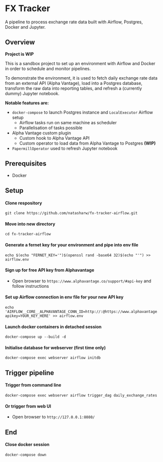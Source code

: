 # FX Tracker

A pipeline to process exchange rate data built with Airflow, Postgres, Docker and Jupyter.

## Overview
<b>Project is WIP</b>

This is a sandbox project to set up an environment with Airflow and Docker in order to schedule and monitor pipelines.

To demonstrate the environment, it is used to fetch daily exchange rate data from an external API (Alpha Vantage), load into a Postgres database, transform the raw data into reporting tables, and refresh a (currently dummy) Jupyter notebook.

<b>Notable features are:</b>
* `docker-compose` to launch Postgres instance and `LocalExecutor` Airflow setup
   * Airflow tasks run on same machine as scheduler
   * Parallelisation of tasks possible
* Alpha Vantage custom plugin
  * Custom hook to Alpha Vantage API
  * Custom operator to load data from Alpha Vantage to Postgres <b>(WIP)</b>
* `PapermillOperator` used to refresh Jupyter notebook

## Prerequisites
* Docker

## Setup

#### Clone respository
```
git clone https://github.com/natasharw/fx-tracker-airflow.git
```

#### Move into new directory
```
cd fx-tracker-airflow
```

#### Generate a fernet key for your environment and pipe into env file
```
echo $(echo "FERNET_KEY='")$(openssl rand -base64 32)$(echo "'") >> airflow.env
```
#### Sign up for free API key from Alphavantage
* Open browser to `https://www.alphavantage.co/support/#api-key` and follow instructions


#### Set up Airflow connection in env file for your new API key
```
echo 'AIRFLOW__CORE__ALPHAVANTAGE_CONN_ID=http://:@https://www.alphavantage.co/query:/?apikey=YOUR_KEY_HERE' >> airflow.env
```
#### Launch docker containers in detached session
```
docker-compose up --build -d
```

#### Initialise database for webserver (first time only)
```
docker-compose exec webserver airflow initdb
```



## Trigger pipeline
#### Trigger from command line
```
docker-compose exec webserver airflow trigger_dag daily_exchange_rates
```
#### Or trigger from web UI
* Open browser to `http://127.0.0.1:8080/`


## End
#### Close docker session
```
docker-compose down
```